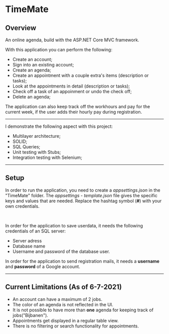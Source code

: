 # TimeMate

## Overview

An online agenda, build with the ASP.NET Core MVC framework.

With this application you can perform the following:

* Create an account;
* Sign into an existing account;
* Create an agenda;
* Create an appointment with a couple extra's items (description or tasks);
* Look at the appointments in detail (description or tasks);
* Check off a task of an appoinment or undo the check off;
* Delete an agenda;

The application can also keep track off the workhours and pay for the current week, if the user adds their hourly pay during registration.

---

I demonstrate the following aspect with this project:

* Multilayer architecture;
* SOLID;
* SQL Queries;
* Unit testing with Stubs;
* Integration testing with Selenium;

---

## Setup
In order to run the application, you need to create a *appsettings.json* in the "TimeMate" folder. The *appsettings - template.json* file gives the specific
keys and values that are needed. Replace the hashtag symbol (**#**) with your own credentials.

<br>

In order for the application to save userdata, it needs the following credentials of an SQL server:
* Server adress
* Database name
* Username and password of the database user.

In order for the application to send registration mails, it needs a **username** and **password** of a Google account.

---

## Current Limitations (As of 6-7-2021)
* An account can have a maximum of 2 jobs.
* The color of an agenda is not reflected in the UI.
* It is not possible to have more than **one** agenda for keeping track of jobs("Bijbanen").
* Appointments get displayed in a regular table view.
* There is no filtering or search functionality for appointments.